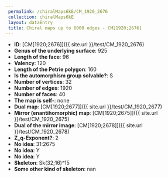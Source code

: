 ```yaml
--- 
 permalink: /chiralMaps6kE/CM_1920_2676 
 collection: chiralMaps6kE
 layout: dataEntry
 title: Chiral maps up to 6000 edges - CM[1920;2676]
---
```


- **ID**: [CM[1920;2676]]({{ site.url }}/test/CM_1920_2676)
- **Genus of the underlying surface**: 925
- **Length of the face**: 96
- **Valency**: 120
- **Length of the Petrie polygon**: 160
- **Is the automorphism group solvable?**: S
- **Number of vertices**: 32
- **Number of edges**: 1920
- **Number of faces**: 40
- **The map is self-**: none
- **Dual map**: [CM[1920;2677]]({{ site.url }}/test/CM_1920_2677)
- **Mirror (enantihomorphic) map**: [CM[1920;2675]]({{ site.url }}/test/CM_1920_2675)
- **Dual of the mirror image**: [CM[1920;2678]]({{ site.url }}/test/CM_1920_2678)
- **Z_q-Exponent?**: 2
- **No idea**:  31:2675
- **No idea**: Y
- **No idea**: Y
- **Skeleton**: Sk(32;16)^15
- **Some other kind of skeleton**: nan
